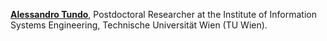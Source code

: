 <strong><a href="https://alessandrotundo.me">Alessandro Tundo</a></strong>, Postdoctoral Researcher at the Institute of Information Systems Engineering, Technische Universität Wien (TU Wien).
